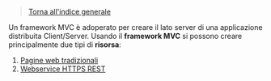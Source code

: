 >[Torna all'indice generale](main.md)

Un framework MVC è adoperato per creare il lato server di una applicazione distribuita Client/Server. Usando il **framework MVC** si possono creare principalmente due tipi di **risorsa**:
1.	[Pagine web tradizionali](oldstyle.md)
2.	[Webservice HTTPS REST](token.md)
